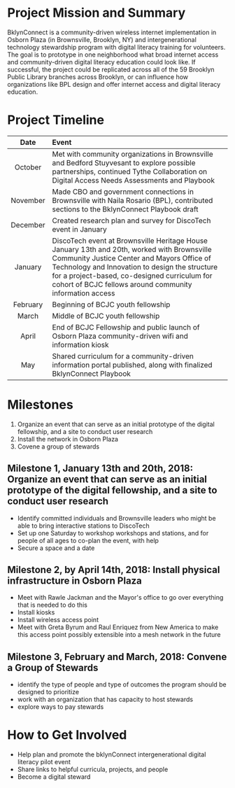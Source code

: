 # Project Mission and Summary
BklynConnect is a community-driven wireless internet implementation in Osborn Plaza (in Brownsville, Brooklyn, NY) and intergenerational technology stewardship program with digital literacy training for volunteers. The goal is to prototype in one neighborhood what broad internet access and community-driven digital literacy education could look like. If successful, the project could be replicated across all of the 59 Brooklyn Public Library branches across Brooklyn, or can influence how organizations like BPL design and offer internet access and digital literacy education. 

# Project Timeline
| Date | Event |
|:---------:|:-------------|
| October | Met with community organizations in Brownsville and Bedford Stuyvesant to explore possible partnerships, continued Tythe Collaboration on Digital Access Needs Assessments and Playbook |
| November | Made CBO and government connections in Brownsville with Naila Rosario (BPL), contributed sections to the BklynConnect Playbook draft |
| December | Created research plan and survey for DiscoTech event in January |
| January | DiscoTech event at Brownsville Heritage House January 13th and 20th, worked with Brownsville Community Justice Center and Mayors Office of Technology and Innovation to design the structure for a project-based, co-designed curriculum for cohort of BCJC fellows around community information access |
| February | Beginning of BCJC youth fellowship |
| March | Middle of BCJC youth fellowship |
| April | End of BCJC Fellowship and public launch of Osborn Plaza community-driven wifi and information kiosk |
| May | Shared curriculum for a community-driven information portal published, along with finalized BklynConnect Playbook |

# Milestones
1. Organize an event that can serve as an initial prototype of the digital fellowship, and a site to conduct user research
2. Install the network in Osborn Plaza
3. Covene a group of stewards

## Milestone 1, January 13th and 20th, 2018: Organize an event that can serve as an initial prototype of the digital fellowship, and a site to conduct user research
- Identify committed individuals and Brownsville leaders who might be able to bring interactive stations to DiscoTech
- Set up one Saturday to workshop workshops and stations, and for people of all ages to co-plan the event, with help
- Secure a space and a date

## Milestone 2, by April 14th, 2018: Install physical infrastructure in Osborn Plaza
- Meet with Rawle Jackman and the Mayor's office to go over everything that is needed to do this
- Install kiosks
- Install wireless access point
- Meet with Greta Byrum and Raul Enriquez from New America to make this access point possibly extensible into a mesh network in the future

## Milestone 3, February and March, 2018: Convene a Group of Stewards
- identify the type of people and type of outcomes the program should be designed to prioritize
- work with an organization that has capacity to host stewards
- explore ways to pay stewards

# How to Get Involved
- Help plan and promote the bklynConnect intergenerational digital literacy pilot event
- Share links to helpful curricula, projects, and people
- Become a digital steward
